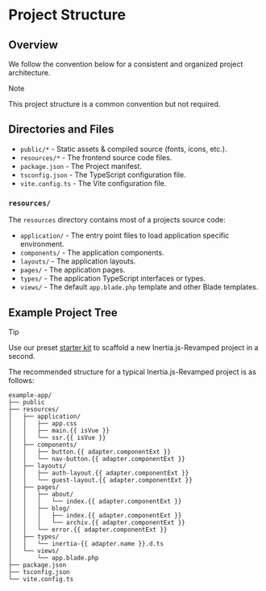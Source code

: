 <script setup lang="ts">
import { useRoute } from 'vitepress'
import { useIntegration } from '@/theme/composables/useIntegrations'

const route = useRoute()
const urlParts = route.path.slice(1).split('/')
const adapter = useIntegration(urlParts[1])
const isVue = adapter.componentExt === 'vue' ? 'ts' : 'tsx'
</script>

# Project Structure

## Overview

We follow the convention below for a consistent and organized project architecture.

> [!NOTE]
> This project structure is a common convention but not required.

## Directories and Files

- `public/*` - Static assets & compiled source (fonts, icons, etc.).
- `resources/*` - The frontend source code files.
- `package.json` - The Project manifest.
- `tsconfig.json` - The TypeScript configuration file.
- `vite.config.ts` - The Vite configuration file.

### `resources/`

The `resources` directory contains most of a projects source code:

- `application/` - The entry point files to load application specific environment.
- `components/` - The application components.
- `layouts/` - The application layouts.
- `pages/` - The application pages.
- `types/` - The application TypeScript interfaces or types.
- `views/` - The default `app.blade.php` template and other Blade templates.

## Example Project Tree

> [!TIP]
> Use our preset [starter kit](/guide/getting-started/quick-start) to scaffold a new Inertia.js-Revamped project in a second.

The recommended structure for a typical Inertia.js-Revamped project is as follows:

```text-vue
example-app/
├── public
├── resources/
│   ├── application/
│   │   ├── app.css
│   │   ├── main.{{ isVue }}
│   │   └── ssr.{{ isVue }}
│   ├── components/
│   │   ├── button.{{ adapter.componentExt }}
│   │   └── nav-button.{{ adapter.componentExt }}
│   ├── layouts/
│   │   ├── auth-layout.{{ adapter.componentExt }}
│   │   └── guest-layout.{{ adapter.componentExt }}
│   ├── pages/
│   │   ├── about/
│   │   │   └── index.{{ adapter.componentExt }}
│   │   ├── blog/
│   │   │   ├── index.{{ adapter.componentExt }}
│   │   │   └── archiv.{{ adapter.componentExt }}
│   │   └── error.{{ adapter.componentExt }}
│   ├── types/
│   │   └── inertia-{{ adapter.name }}.d.ts
│   └── views/
│       └── app.blade.php
├── package.json
├── tsconfig.json
└── vite.config.ts
```
